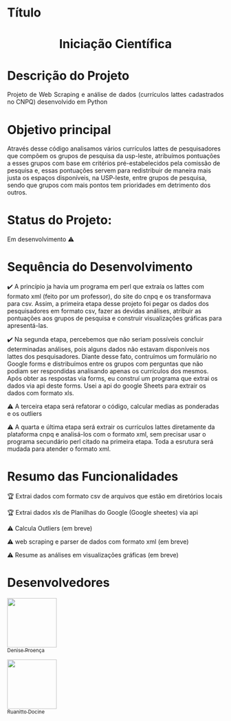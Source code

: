 # Título 
<h1 align="center"> Iniciação Científica </h1>

# Descrição do Projeto
<p align="justify"> Projeto de Web Scraping e análise de dados (currículos lattes cadastrados no CNPQ) desenvolvido em Python 
 </p>

# Objetivo principal

Através desse código analisamos vários currículos lattes de pesquisadores que compõem os grupos de pesquisa da usp-leste, atribuímos pontuações a esses grupos com base em critérios pré-estabelecidos pela comissão de pesquisa e, essas pontuações servem para redistribuir de maneira mais justa os espaços disponíveis, na USP-leste, entre grupos de pesquisa, sendo que grupos com mais pontos tem prioridades em detrimento dos outros.

# Status do Projeto: 
Em desenvolvimento :warning:

# Sequência do Desenvolvimento

:heavy_check_mark: A princípio ja havia um programa em perl que extraía os lattes com formato xml (feito por um professor), do site do cnpq e os transformava para csv. Assim, a primeira etapa desse projeto foi pegar os dados dos pesquisadores em formato csv, fazer as devidas análises, atribuir as pontuações aos grupos de pesquisa e construir visualizações gráficas para apresentá-las.   

:heavy_check_mark: Na segunda etapa, percebemos que não seriam possíveis concluir determinadas análises, pois alguns dados não estavam disponíveis nos lattes dos pesquisadores. Diante desse fato, contruímos um formulário no Google forms e distribuímos entre os grupos com perguntas que não podiam ser respondidas analisando apenas os currículos dos mesmos.
Após obter as respostas via forms, eu construí um programa que extrai os dados via api deste forms. Usei a api do google Sheets para extrair os dados com formato xls.

:warning: A terceira etapa será refatorar o código, calcular medias as ponderadas e os outliers

:warning: A quarta e última etapa será extrair os currículos lattes diretamente da plataforma cnpq e analisá-los com o formato xml, sem precisar usar o programa secundário perl citado na primeira etapa. Toda a esrutura será mudada para atender o formato xml.

# Resumo das Funcionalidades

:trophy: Extrai dados com formato csv de arquivos que estão em diretórios locais 

:trophy: Extrai dados xls de Planilhas do Google (Google sheetes) via api 

:warning: Calcula Outliers (em breve) 

:warning: web scraping e parser de dados com formato xml (em breve) 

:warning: Resume as análises em visualizações gráficas (em breve)

# Desenvolvedores
[<img src="https://avatars2.githubusercontent.com/u/66394744?s=400&u=e5a0cd3c7d94c95ba5926502a2f80720ff814ff7&v=4" width=115 > <br> <sub> Denise Proença </sub>](https://github.com/Denise-Pro) 


[<img src="https://avatars3.githubusercontent.com/u/57142259?s=400&u=9ded641ffbfe9140fe8f2792bab86ac851716788&v=4" width=115 > <br> <sub> Ruanitto Docine </sub>](https://github.com/ruandocini)
